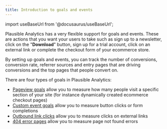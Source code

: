 ```yaml
---
title: Introduction to goals and events
--- 
```


import useBaseUrl from '@docusaurus/useBaseUrl';

Plausible Analytics has a very flexible support for goals and events. These are actions that you want your users to take such as sign up to a newsletter, click on the "**Download**" button, sign up for a trial account, click on an external link or complete the checkout form of your ecommerce store.

By setting up goals and events, you can track the number of conversions, conversion rate, referrer sources and entry pages that are driving conversions and the top pages that people convert on.

There are four types of goals in Plausible Analytics: 

* [Pageview goals](pageview-goals.md) allow you to measure how many people visit a specific section of your site (for instance dynamically created ecommerce checkout pages)
* [Custom event goals](custom-event-goals.md) allow you to measure button clicks or form completions
* [Outbound link clicks](outbound-link-click-tracking.md) allow you to measure clicks on external links
* [404 error pages](404-error-pages-tracking.md) allow you to measure page not found errors
